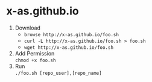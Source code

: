 # x-as.github.io
1. Download  
   * `browse http://x-as.github.io/foo.sh`  
   * `curl -L http://x-as.github.io/foo.sh > foo.sh`  
   * `wget http://x-as.github.io/foo.sh`  
2. Add Permission  
  `chmod +x foo.sh`
3. Run  
  `./foo.sh [repo_user],[repo_name]`
